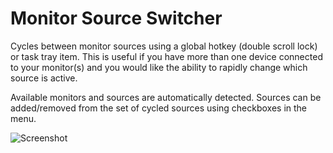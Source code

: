 Monitor Source Switcher
=======

Cycles between monitor sources using a global hotkey (double scroll lock) or task tray item.
This is useful if you have more than one device connected to your monitor(s) and you would
like the ability to rapidly change which source is active.

Available monitors and sources are automatically detected.
Sources can be added/removed from the set of cycled sources using checkboxes in the menu.

![Screenshot](http://i.imgur.com/LxeJKDV.png)
